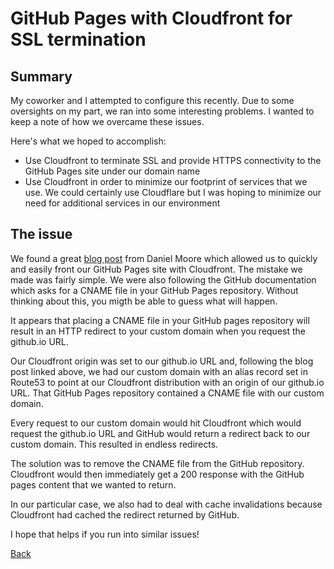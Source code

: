 # GitHub Pages with Cloudfront for SSL termination

## Summary

My coworker and I attempted to configure this recently. Due to some oversights
on my part, we ran into some interesting problems. I wanted to keep a note of
how we overcame these issues.

Here's what we hoped to accomplish:

* Use Cloudfront to terminate SSL and provide HTTPS connectivity to the GitHub
  Pages site under our domain name
* Use Cloudfront in order to minimize our footprint of services that we use.
  We could certainly use Cloudflare but I was hoping to minimize our need for
  additional services in our environment

## The issue

We found a great [blog
post](http://strd6.com/2016/02/github-pages-custom-domain-with-ssltls/) from
Daniel Moore which allowed us to quickly and easily front our GitHub Pages site
with Cloudfront. The mistake we made was fairly simple. We were also following
the GitHub documentation which asks for a CNAME file in your GitHub Pages
repository. Without thinking about this, you migth be able to guess what will
happen.

It appears that placing a CNAME file in your GitHub pages repository will result
in an HTTP redirect to your custom domain when you request the github.io URL.

Our Cloudfront origin was set to our github.io URL and, following the blog post
linked above, we had our custom domain with an alias record set in Route53 to
point at our Cloudfront distribution with an origin of our github.io URL. That
GitHub Pages repository contained a CNAME file with our custom domain.

Every request to our custom domain would hit Cloudfront which would request the
github.io URL and GitHub would return a redirect back to our custom domain. This
resulted in endless redirects.

The solution was to remove the CNAME file from the GitHub repository. Cloudfront
would then immediately get a 200 response with the GitHub pages content that we
wanted to return.

In our particular case, we also had to deal with cache invalidations because
Cloudfront had cached the redirect returned by GitHub.

I hope that helps if you run into similar issues!

[Back](/index.html)
